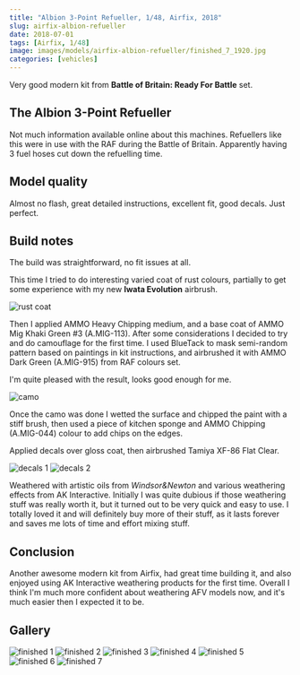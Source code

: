 ```yaml
---
title: "Albion 3-Point Refueller, 1/48, Airfix, 2018"
slug: airfix-albion-refueller
date: 2018-07-01
tags: [Airfix, 1/48]
image: images/models/airfix-albion-refueller/finished_7_1920.jpg
categories: [vehicles]
---
```


Very good modern kit from **Battle of Britain: Ready For Battle** set.


## The Albion 3-Point Refueller

Not much information available online about this machines.
Refuellers like this were in use with the RAF during the Battle of Britain.
Apparently having 3 fuel hoses cut down the refuelling time.

## Model quality

Almost no flash, great detailed instructions, excellent fit, good decals. Just perfect.

## Build notes
The build was straightforward, no fit issues at all.

This time I tried to do interesting varied coat of rust colours, partially to get some experience with my new **Iwata Evolution** airbrush.

![rust coat](/images/models/airfix-albion-refueller/rust_coat_1920.jpg)

Then I applied AMMO Heavy Chipping medium, and a base coat of AMMO Mig Khaki Green #3 (A.MIG-113).
After some considerations I decided to try and do camouflage for the first time.
I used BlueTack to mask semi-random pattern based on paintings in kit instructions, and airbrushed it with AMMO Dark Green (A.MIG-915) from RAF colours set.

I'm quite pleased with the result, looks good enough for me.

![camo](/images/models/airfix-albion-refueller/camo_1920.jpg)

Once the camo was done I wetted the surface and chipped the paint with a stiff brush, then used a piece of kitchen sponge and AMMO Chipping (A.MIG-044) colour to add chips on the edges.

Applied decals over gloss coat, then airbrushed Tamiya XF-86 Flat Clear.

![decals 1](/images/models/airfix-albion-refueller/decals_1_1920.jpg)
![decals 2](/images/models/airfix-albion-refueller/decals_2_1920.jpg)

Weathered with artistic oils from *Windsor&Newton* and various weathering effects from AK Interactive.
Initially I was quite dubious if those weathering stuff was really worth it, but it turned out to be very quick and easy to use. I totally loved it and will definitely buy more of their stuff, as it lasts forever and saves me lots of time and effort mixing stuff.

## Conclusion

Another awesome modern kit from Airfix, had great time building it, and also enjoyed using AK Interactive weathering products for the first time.
Overall I think I'm much more confident about weathering AFV models now, and it's much easier then I expected it to be.

## Gallery
![finished 1](/images/models/airfix-albion-refueller/finished_1_1920.jpg)
![finished 2](/images/models/airfix-albion-refueller/finished_2_1920.jpg)
![finished 3](/images/models/airfix-albion-refueller/finished_3_1920.jpg)
![finished 4](/images/models/airfix-albion-refueller/finished_4_1920.jpg)
![finished 5](/images/models/airfix-albion-refueller/finished_5_1920.jpg)
![finished 6](/images/models/airfix-albion-refueller/finished_6_1920.jpg)
![finished 7](/images/models/airfix-albion-refueller/finished_7_1920.jpg)
